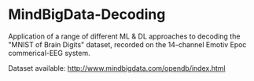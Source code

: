 # MindBigData-Decoding
Application of a range of different ML &amp; DL approaches to decoding the "MNIST of Brain Digits" dataset, recorded on the 14-channel Emotiv Epoc commerical-EEG system.

Dataset available: http://www.mindbigdata.com/opendb/index.html

